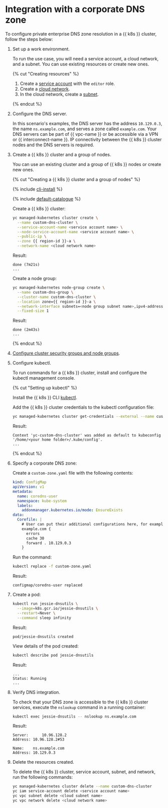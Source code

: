 # Integration with a corporate DNS zone


To configure private enterprise DNS zone resolution in a {{ k8s }} cluster, follow the steps below:
1. Set up a work environment.

   To run the use case, you will need a service account, a cloud network, and a subnet. You can use existing resources or create new ones.

   {% cut "Creating resources" %}

   1. Create a [service account](../../iam/operations/sa/create.md) with the `editor` role.
   1. Create a [cloud network](../../vpc/operations/network-create.md).
   1. In the cloud network, create a [subnet](../../vpc/operations/subnet-create.md).

   {% endcut %}

1. Configure the DNS server.

   In this scenario's examples, the DNS server has the address `10.129.0.3`, the name `ns.example.com`, and serves a zone called `example.com`. Your DNS servers can be part of {{ vpc-name }} or be accessible via a VPN or {{ interconnect-name }}. IP connectivity between the {{ k8s }} cluster nodes and the DNS servers is required.
1. Create a {{ k8s }} cluster and a group of nodes.

   You can use an existing cluster and a group of {{ k8s }} nodes or create new ones.

   {% cut "Creating a {{ k8s }} cluster and a group of nodes" %}

   {% include [cli-install](../../_includes/cli-install.md) %}

   {% include [default-catalogue](../../_includes/default-catalogue.md) %}

   Create a {{ k8s }} cluster:

   ```bash
   yc managed-kubernetes cluster create \
     --name custom-dns-cluster \
     --service-account-name <service account name> \
     --node-service-account-name <service account name> \
     --public-ip \
     --zone {{ region-id }}-a \
     --network-name <cloud network name>
   ```

   Result:

   ```text
   done (7m21s)
   ...
   ```

   Create a node group:

   ```bash
   yc managed-kubernetes node-group create \
     --name custom-dns-group \
     --cluster-name custom-dns-cluster \
     --location zone={{ region-id }}-a \
     --network-interface subnets=<node group subnet name>,ipv4-address=nat \
     --fixed-size 1
   ```

   Result:

   ```text
   done (2m43s)
   ...
   ```

   {% endcut %}

1. [Configure cluster security groups and node groups](../operations/connect/security-groups.md).
1. Configure kubectl.

   To run commands for a {{ k8s }} cluster, install and configure the kubectl management console.

   {% cut "Setting up kubectl" %}

   Install the {{ k8s }} CLI [kubectl](https://kubernetes.io/docs/tasks/tools/install-kubectl/).

   Add the {{ k8s }} cluster credentials to the kubectl configuration file:

   ```bash
   yc managed-kubernetes cluster get-credentials --external --name custom-dns-cluster
   ```

   Result:

   ```text
   Context 'yc-custom-dns-cluster' was added as default to kubeconfig '/home/<your home folder>/.kube/config'.
   ...
   ```

   {% endcut %}

1. Specify a corporate DNS zone:

   Create a `custom-zone.yaml` file with the following contents:

   ```yaml
   kind: ConfigMap
   apiVersion: v1
   metadata:
     name: coredns-user
     namespace: kube-system
     labels:
       addonmanager.kubernetes.io/mode: EnsureExists
   data:
     Corefile: |
       # User can put their additional configurations here, for example:
       example.com {
         errors
         cache 30
         forward . 10.129.0.3
       }
   ```

   Run the command:

   ```bash
   kubectl replace -f custom-zone.yaml
   ```

   Result:

   ```text
   configmap/coredns-user replaced
   ```

1. Create a pod:

   ```bash
   kubectl run jessie-dnsutils \
     --image=k8s.gcr.io/jessie-dnsutils \
     --restart=Never \
     --command sleep infinity
   ```

   Result:

   ```text
   pod/jessie-dnsutils created
   ```

   View details of the pod created:

   ```bash
   kubectl describe pod jessie-dnsutils
   ```

   Result:

   ```text
   ...
   Status: Running
   ...
   ```

1. Verify DNS integration.

   To check that your DNS zone is accessible to the {{ k8s }} cluster services, execute the `nslookup` command in a running container:

   ```bash
   kubectl exec jessie-dnsutils -- nslookup ns.example.com
   ```

   Result:

   ```text
   Server:		10.96.128.2
   Address:	10.96.128.2#53

   Name:	ns.example.com
   Address: 10.129.0.3
   ```

1. Delete the resources created.

   To delete the {{ k8s }} cluster, service account, subnet, and network, run the following commands:

   ```bash
   yc managed-kubernetes cluster delete --name custom-dns-cluster
   yc iam service-account delete <service account name>
   yc vpc subnet delete <cloud subnet name>
   yc vpc network delete <cloud network name>
   ```